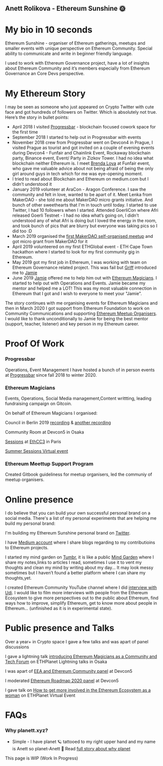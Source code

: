 ## Anett Rolikova - Ethereum Sunshine 🌞

# My bio in 10 seconds 
Ethereum Sunshine - organiser of Ethereum gatherings, meetups and smaller events with unique perspective on Ethereum Community. Special ability to communicate and write in beginner friendly language. 

I used to work with Ethereum Governance project, have a lot of insights about Ethereum Community and it’s members especially from Ethereum Governance an Core Devs perspective.  


# My Ethereum Story
I may be seen as someone who just appeared on Crypto Twitter with cute face and got hundreds of followers on Twitter. Which is absolutely not true. 
Here’s the story in bullet points: 

- April 2018 I visited [Progressbar](https://www.progressbar.sk/) - blockchain focused cowork space for the first time
- September 2018 I started to help out in Progressbar with events
- November 2018 crew from Progressbar went on Devcon4 in Prague, I visited Prague as tourist and got invited on a couple of evening events during Devcon4 - Funfair and Chainlink Event, Rockaway blockchain party, Binance event, Event/ Party in Zizkov Tower. I had no idea what blockchain neither Ethereum is. I meet [Brenda Loya](https://www.linkedin.com/in/brendaloya/) at Funfair event, who gave me valuable advice about not being afraid of being the only girl around guys in tech which for me was eye-opening moment.
- I tried to read about Blockchain and Ethereum on medium.com but I didn’t understood it
- January 2019 volunteer at AraCon - Aragon Conference. I saw the community and felt in love, wanted to be apart of it. Meet Lenka from MakerDAO - she told me about MakerDAO micro grants initiative. And bunch of other sweethearts that I'm in touch until today. I started to use Twitter, I had 10 followers when I started.  Attended GoerliCon where Afri released Goerli Testnet - I had no idea what’s going on, I didn’t understood any of what Afri is doing but I loved the energy in the room, and took bunch of pics that are blurry but everyone was taking pics so I did too :D
- March 2019 organised the [first MakerDAO self-organised meetup](https://blog.makerdao.com/makerdao-global-meetups-and-micro-grants-initiative/) and got micro grant from MakerDAO for it
- April 2019 volunteered on my first ETHGlobal event - ETH Cape Town hackathon where I started to look for my first community gig in Ethereum.
- May 2019 got my first job in Ethereum, I was working with team on Ethereum Governance related project. This was fail but [Griff](https://twitter.com/thegrifft) introduced me to [Jamie](https://twitter.com/jemenger)
- June 2019 [Jamie](https://twitter.com/jemenger) offered me to help him out with [Ethereum Magicians](https://ethereum-magicians.org/). I started to help out with Operations and Events. Jamie became my mentor and helped me a LOT! This was my most valuable connection in Ethereum that I got and I wish to everyone to meet your "Jamie".

The story continues with me organising events for Ethereum Magicians and then in March 2020 I got support from Ethereum Foundation to work on Community Communications and supporting [Ethereum Meetup Organisers](https://medium.com/ethereum-meetups-support/creating-support-layer-for-the-local-ethereum-community-builders-6b3e73e4e556).  I would like to thank unconditionally to Jamie for being the best mentor (support, teacher, listener) and key person in my Ethereum career.

# Proof Of Work
### Progressbar
Operations, Event Management
I have hosted a bunch of in person events at [Progressbar](https://www.progressbar.sk/) since fall 2018 to winter 2020.

### Ethereum Magicians
Events, Operations, Social Media management,Content writtting, leading fundraising campaign on Gitcoin.

On behalf of Ethereum Magicians I organised: 

Council in Berlin 2019 [recording](https://www.youtube.com/watch?v=FBdczc_SY4g&t=4628s) & [another recording](https://www.youtube.com/watch?v=GnyvrAPAluQ)

Community Room at Devcon5 in Osaka

[Sessions](https://medium.com/ethereum-magicians/magic-at-ethcc-3-6dc509e94bad) at [EthCC3](https://ethcc.io/) in Paris

[Summer Sessions Virtual event](https://medium.com/ethereum-magicians/summer-ethereum-extravaganza-is-coming-295c75809349)

### Ethereum Meettup Support Program
Created Gitbook guideliness for meetup organisers, led the communiy of meetup organisers. 


# Online presence
I do believe that you can build your own successful personal brand on a social media. There's a list of my personal experiments that are helping me build my personal brand: 

I'm building my Ethereum Sunshine personal brand on [Twitter](https://twitter.com/AnettRolikova).

I have [Medium account](https://medium.com/@AnettRolikova) where I share blogs regarding to my contributioins to Ethereum projects. 

I started my mind garden on [Tumbr](https://anettrolikova.tumblr.com/), it is like a public [Mind Garden](https://nesslabs.com/mind-garden) where I share my notes,links to articles I read, sometimes I use it to vent my thoughts and clean my mind by writing about my day... It may look messy sometimes but I haven’t found a better platform where I can share my thoughts,yet.

I created Ethereum Community YouTube channel where I did [interview with Udi](https://www.youtube.com/watch?v=JIgdzVraFGk&t=1105s). I would like to film more interviews with people from the Ethereum Ecosystem to give more perspectives out to the public about Ethereum, find ways how to improve, simplify Ethereum, get to know more about people in Ethereum... (unfinished as it is in experimental state).

# Public presence and Talks
Over a year+ in Crypto space I gave a few talks and was apart of panel discussions

I gave a lightning talk [introducing Ethereum Magicians as a Community and Tech Forum](https://twitter.com/smpalladino/status/1181076398301036544?s=20) on ETHPlanet Lightning talks in Osaka 

I was apart of [EEA and Ethereum Community panel](https://twitter.com/helsfoftroy/status/1181377591694901248?s=20) at Devcon5 

I moderated [Ethereum Roadmap 2020 panel](https://twitter.com/nategeier/status/1181443618579476481?s=20) at Devcon5

I gave talk on [How to get more involved in the Ethereum Ecosystem as a woman](https://www.youtube.com/watch?v=Ew1RJyhepuo) on ETHPlanet Virtual Event


# FAQs 
### Why planett.xyz? 
- Simple - I have planet 🪐 tattooed to my right upper hand and my name is Anett so planet-Anett 🤗 
Read [full story about why planet](https://www.instagram.com/p/B4A3JsJHvtl/?utm_source=ig_web_copy_link)


This page is WIP (Work In Progress) 
